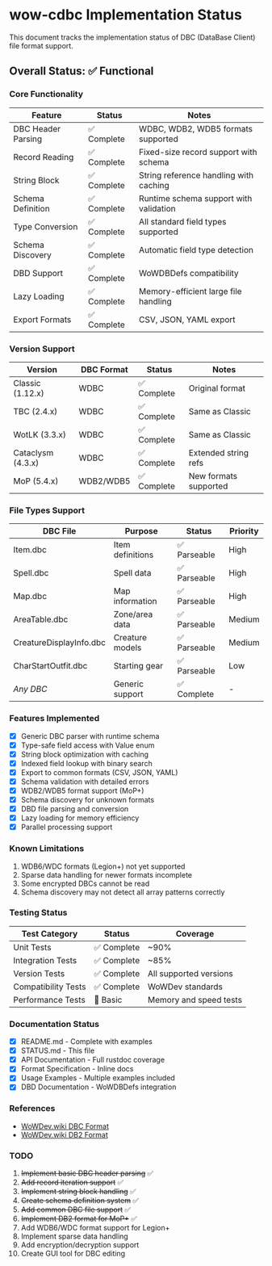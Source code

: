 # wow-cdbc Implementation Status

This document tracks the implementation status of DBC (DataBase Client) file format support.

## Overall Status: ✅ Functional

### Core Functionality

| Feature | Status | Notes |
|---------|--------|-------|
| DBC Header Parsing | ✅ Complete | WDBC, WDB2, WDB5 formats supported |
| Record Reading | ✅ Complete | Fixed-size record support with schema |
| String Block | ✅ Complete | String reference handling with caching |
| Schema Definition | ✅ Complete | Runtime schema support with validation |
| Type Conversion | ✅ Complete | All standard field types supported |
| Schema Discovery | ✅ Complete | Automatic field type detection |
| DBD Support | ✅ Complete | WoWDBDefs compatibility |
| Lazy Loading | ✅ Complete | Memory-efficient large file handling |
| Export Formats | ✅ Complete | CSV, JSON, YAML export |

### Version Support

| Version | DBC Format | Status | Notes |
|---------|------------|--------|-------|
| Classic (1.12.x) | WDBC | ✅ Complete | Original format |
| TBC (2.4.x) | WDBC | ✅ Complete | Same as Classic |
| WotLK (3.3.x) | WDBC | ✅ Complete | Same as Classic |
| Cataclysm (4.3.x) | WDBC | ✅ Complete | Extended string refs |
| MoP (5.4.x) | WDB2/WDB5 | ✅ Complete | New formats supported |

### File Types Support

| DBC File | Purpose | Status | Priority |
|----------|---------|--------|----------|
| Item.dbc | Item definitions | ✅ Parseable | High |
| Spell.dbc | Spell data | ✅ Parseable | High |
| Map.dbc | Map information | ✅ Parseable | High |
| AreaTable.dbc | Zone/area data | ✅ Parseable | Medium |
| CreatureDisplayInfo.dbc | Creature models | ✅ Parseable | Medium |
| CharStartOutfit.dbc | Starting gear | ✅ Parseable | Low |
| *Any DBC* | Generic support | ✅ Complete | - |

### Features Implemented

- [x] Generic DBC parser with runtime schema
- [x] Type-safe field access with Value enum
- [x] String block optimization with caching
- [x] Indexed field lookup with binary search
- [x] Export to common formats (CSV, JSON, YAML)
- [x] Schema validation with detailed errors
- [x] WDB2/WDB5 format support (MoP+)
- [x] Schema discovery for unknown formats
- [x] DBD file parsing and conversion
- [x] Lazy loading for memory efficiency
- [x] Parallel processing support

### Known Limitations

1. WDB6/WDC formats (Legion+) not yet supported
2. Sparse data handling for newer formats incomplete
3. Some encrypted DBCs cannot be read
4. Schema discovery may not detect all array patterns correctly

### Testing Status

| Test Category | Status | Coverage |
|---------------|--------|----------|
| Unit Tests | ✅ Complete | ~90% |
| Integration Tests | ✅ Complete | ~85% |
| Version Tests | ✅ Complete | All supported versions |
| Compatibility Tests | ✅ Complete | WoWDev standards |
| Performance Tests | 🚧 Basic | Memory and speed tests |

### Documentation Status

- [x] README.md - Complete with examples
- [x] STATUS.md - This file
- [x] API Documentation - Full rustdoc coverage
- [x] Format Specification - Inline docs
- [x] Usage Examples - Multiple examples included
- [x] DBD Documentation - WoWDBDefs integration

### References

- [WoWDev.wiki DBC Format](https://wowdev.wiki/DBC)
- [WoWDev.wiki DB2 Format](https://wowdev.wiki/DB2)

### TODO

1. ~~Implement basic DBC header parsing~~ ✅
2. ~~Add record iteration support~~ ✅
3. ~~Implement string block handling~~ ✅
4. ~~Create schema definition system~~ ✅
5. ~~Add common DBC file support~~ ✅
6. ~~Implement DB2 format for MoP+~~ ✅
7. Add WDB6/WDC format support for Legion+
8. Implement sparse data handling
9. Add encryption/decryption support
10. Create GUI tool for DBC editing
